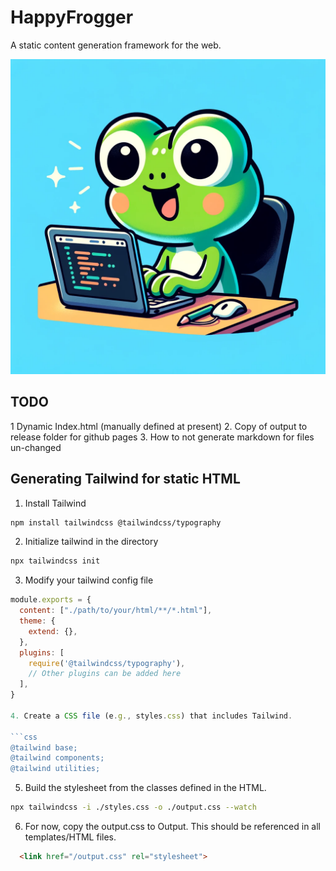 # HappyFrogger

A static content generation framework for the web.

![HappyFrogger](happyblogger.png) 

## TODO

1 Dynamic Index.html (manually defined at present)
2. Copy of output to release folder for github pages
3. How to not generate markdown for files un-changed

## Generating Tailwind for static HTML

1. Install Tailwind

```sh
npm install tailwindcss @tailwindcss/typography
```

2. Initialize tailwind in the directory

```sh
npx tailwindcss init
```

3. Modify your tailwind config file

```js
module.exports = {
  content: ["./path/to/your/html/**/*.html"],
  theme: {
    extend: {},
  },
  plugins: [
    require('@tailwindcss/typography'),
    // Other plugins can be added here
  ],
}

4. Create a CSS file (e.g., styles.css) that includes Tailwind.

```css
@tailwind base;
@tailwind components;
@tailwind utilities;
```

5. Build the stylesheet from the classes defined in the HTML.

```sh
npx tailwindcss -i ./styles.css -o ./output.css --watch
```

6. For now, copy the output.css to Output. This should be referenced in all templates/HTML files.

```html
  <link href="/output.css" rel="stylesheet">
```


